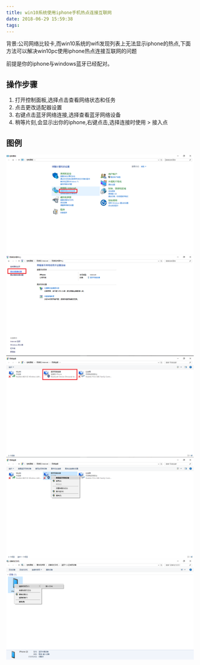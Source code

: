```yaml
---
title: win10系统使用iphone手机热点连接互联网
date: 2018-06-29 15:59:38
tags:
---
```


背景:公司网络比较卡,而win10系统的wifi发现列表上无法显示iphone的热点,下面方法可以解决win10pc使用iphone热点连接互联网的问题

前提是你的iphone与windows蓝牙已经配对。

## 操作步骤

1. 打开控制面板,选择点击查看网络状态和任务
2. 点击更改适配器设置
3. 右键点击蓝牙网络连接,选择查看蓝牙网络设备
4. 稍等片刻,会显示出你的iphone,右键点击,选择连接时使用 > 接入点

## 图例

![1](/images/2018062901.png)
![2](/images/2018062902.png)
![3](/images/2018062903.png)
![4](/images/2018062904.png)
![5](/images/2018062905.png)